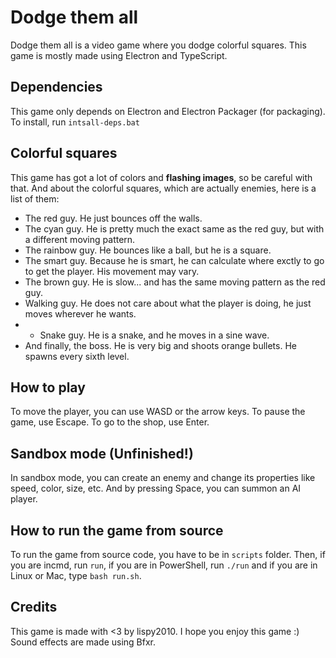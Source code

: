 # Dodge them all
Dodge them all is a video game where you dodge colorful squares. This game is mostly made using
Electron and TypeScript.

## Dependencies
This game only depends on Electron and Electron Packager (for packaging). To install, run
`intsall-deps.bat`

## Colorful squares
This game has got a lot of colors and **flashing images**, so be careful with that.
And about the colorful squares, which are actually enemies, here is a list of them:
* The red guy. He just bounces off the walls.
* The cyan guy. He is pretty much the exact same as the red guy, but with a different moving pattern.
* The rainbow guy. He bounces like a ball, but he is a square.
* The smart guy. Because he is smart, he can calculate where exctly to go to get the player. His movement may vary.
* The brown guy. He is slow... and has the same moving pattern as the red guy.
* Walking guy. He does not care about what the player is doing, he just moves wherever he wants.
* * Snake guy. He is a snake, and he moves in a sine wave.
* And finally, the boss. He is very big and shoots orange bullets. He spawns every sixth level.

## How to play
To move the player, you can use WASD or the arrow keys. To pause the game, use Escape. To go to the shop, use Enter.

## Sandbox mode (**Unfinished!**)
In sandbox mode, you can create an enemy and change its properties like speed, color, size, etc. And by pressing Space, you can summon an AI player.

## How to run the game from source
To run the game from source code, you have to be in `scripts` folder. Then, if you are incmd, run `run`, if you are in PowerShell, run `./run` and if you are in Linux or Mac, type `bash run.sh`.

## Credits
This game is made with <3 by lispy2010. I hope you enjoy this game :)
Sound effects are made using Bfxr.
